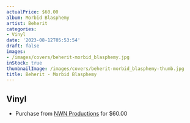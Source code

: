 ```yaml
---
actualPrice: $60.00
album: Morbid Blasphemy
artist: Beherit
categories:
- Vinyl
date: '2023-08-12T05:53:54'
draft: false
images:
- /images/covers/beherit-morbid_blasphemy.jpg
inStock: true
thumbnailImage: /images/covers/beherit-morbid_blasphemy-thumb.jpg
title: Beherit - Morbid Blasphemy
---
```


## Vinyl
* Purchase from [NWN Productions](http://shop.nwnprod.com/index.php?route=product/product&path=75&product_id=38200&sort=pd.name&order=ASC) for $60.00

